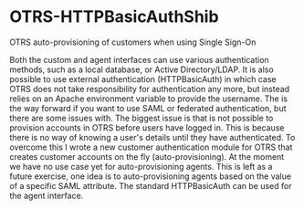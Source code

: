 # OTRS-HTTPBasicAuthShib
OTRS auto-provisioning of customers when using Single Sign-On


Both the custom and agent interfaces can use various authentication methods, such as a local database, or Active Directory/LDAP. It is also possible to use external authentication (HTTPBasicAuth) in which case OTRS does not take responsibility for authentication any more, but instead relies on an Apache environment variable to provide the username. The is the way forward if you want to use SAML or federated authentication, but there are some issues with.
The biggest issue is that is not possible to provision accounts in OTRS before users have logged in. This is because there is no way of knowing a user's details until they have authenticated. To overcome this I wrote a new customer authentication module for OTRS that creates customer accounts on the fly (auto-provisioning).
At the moment we have no use case yet for auto-provisioning agents. This is left as a future exercise, one idea is to auto-provisioning agents based on the value of a specific SAML attribute.
The standard HTTPBasicAuth can be used for the agent interface. 
